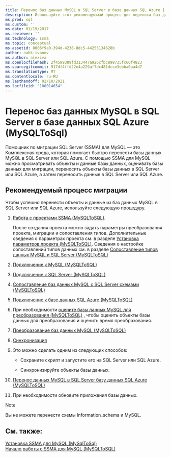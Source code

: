 ```yaml
---
title: Перенос баз данных MySQL в SQL Server в базе данных SQL Azure | Документация Майкрософт
description: Используйте этот рекомендуемый процесс для переноса баз данных MySQL в SQL Server или базу данных SQL Azure с помощью Помощник по миграции SQL Server (SSMA).
ms.prod: sql
ms.custom: ''
ms.date: 01/19/2017
ms.reviewer: ''
ms.technology: ssma
ms.topic: conceptual
ms.assetid: 8006f9a0-394d-4238-8dc5-44255134628b
author: nahk-ivanov
ms.author: alexiva
ms.openlocfilehash: 2f4599389fd313447a926cfbc898735fc60f4823
ms.sourcegitcommit: 917df4ffd22e4a229af7dc481dcce3ebba0aa4d7
ms.translationtype: MT
ms.contentlocale: ru-RU
ms.lasthandoff: 02/10/2021
ms.locfileid: "100014654"
---
```

# <a name="migrating-mysql-databases-to-sql-server---azure-sql-database-mysqltosql"></a>Перенос баз данных MySQL в SQL Server в базе данных SQL Azure (MySQLToSql)
Помощник по миграции SQL Server (SSMA) для MySQL — это Комплексная среда, которая помогает быстро перенести базы данных MySQL в SQL Server или SQL Azure. С помощью SSMA для MySQL можно просматривать объекты и данные базы данных, оценивать базы данных для миграции, переносить объекты базы данных в SQL Server или SQL Azure, а затем переносить данные в SQL Server или SQL Azure.  
  
## <a name="recommended-migration-process"></a>Рекомендуемый процесс миграции  
Чтобы успешно перенести объекты и данные из баз данных MySQL в SQL Server или SQL Azure, используйте следующую процедуру.  
  
1.  [Работа с проектами SSMA &#40;MySQLToSQL&#41;](../../ssma/mysql/working-with-ssma-projects-mysqltosql.md).  
  
    После создания проекта можно задать параметры преобразования проекта, миграции и сопоставления типов. Дополнительные сведения о параметрах проекта см. в разделе [Установка параметров проекта &#40;MySQLToSQL&#41;](../../ssma/mysql/setting-project-options-mysqltosql.md). Сведения о настройке сопоставлений типов данных см. в разделе [Сопоставление типов данных MySQL и SQL Server &#40;MySQLToSQL&#41;](../../ssma/mysql/mapping-mysql-and-sql-server-data-types-mysqltosql.md)  
  
2.  [Подключение к MySQL &#40;MySQLToSQL&#41;](../../ssma/mysql/connecting-to-mysql-mysqltosql.md)  
  
3.  [Подключение к SQL Server &#40;MySQLToSQL&#41;](../../ssma/mysql/connecting-to-sql-server-mysqltosql.md)  
  
4.  [Сопоставление баз данных MySQL с SQL Server схемами &#40;MySQLToSQL&#41;](../../ssma/mysql/mapping-mysql-databases-to-sql-server-schemas-mysqltosql.md)  
  
5.  [Подключение к базе данных SQL Azure &#40;MySQLToSQL&#41;](../../ssma/mysql/connecting-to-azure-sql-db-mysqltosql.md)  
  
6.  При необходимости [оцените базы данных MySQL для преобразования &#40;MySQLToSQL&#41;](../../ssma/mysql/assessing-mysql-databases-for-conversion-mysqltosql.md) , чтобы оценить объекты базы данных для преобразования и оценить время преобразования.  
  
7.  [Преобразование баз данных MySQL &#40;MySQLToSQL&#41;](../../ssma/mysql/converting-mysql-databases-mysqltosql.md)  
  
8.  [Синхронизация](loading-converted-database-objects-into-sql-server-mysqltosql.md)  
  
9. Это можно сделать одним из следующих способов:  
  
    -   Сохраните скрипт и запустите его на SQL Server или SQL Azure.  
  
    -   Синхронизируйте объекты базы данных.  
  
10. [Перенос данных MySQL в SQL Server базу данных SQL Azure &#40;MySQLToSQL&#41;](../../ssma/mysql/migrating-mysql-data-into-sql-server-azure-sql-db-mysqltosql.md)  
  
11. При необходимости обновите приложения базы данных.  
  
> [!NOTE]  
> Вы не можете перенести схемы Information_schema и MySQL.  
  
## <a name="see-also"></a>См. также:  
[Установка SSMA для MySQL &#40;MySqlToSql&#41;](../../ssma/mysql/installing-ssma-for-mysql-mysqltosql.md)  
[Начало работы с SSMA для MySQL &#40;MySQLToSQL&#41;](../../ssma/mysql/getting-started-with-ssma-for-mysql-mysqltosql.md)  
  
